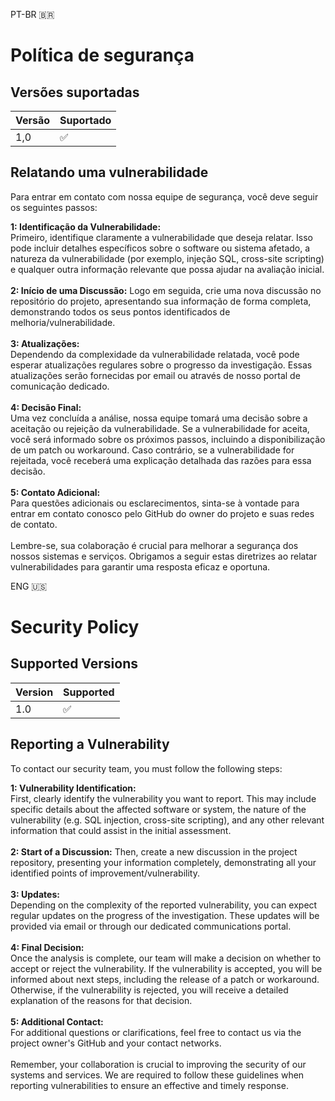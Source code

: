 PT-BR 🇧🇷
# Política de segurança

## Versões suportadas

| Versão | Suportado |
| ------- | ------------------ |
| 1,0 | :white_check_mark: |

## Relatando uma vulnerabilidade

Para entrar em contato com nossa equipe de segurança, você deve seguir os seguintes passos:

**1: Identificação da Vulnerabilidade:** <br/>
Primeiro, identifique claramente a vulnerabilidade que deseja relatar. Isso pode incluir detalhes específicos sobre o software ou sistema afetado, a natureza da vulnerabilidade (por exemplo, injeção SQL, cross-site scripting) e qualquer outra informação relevante que possa ajudar na avaliação inicial.<br/><br/>
**2: Início de uma Discussão:**
Logo em seguida, crie uma nova discussão no repositório do projeto, apresentando sua informação de forma completa, demonstrando todos os seus pontos identificados de melhoria/vulnerabilidade.<br/><br/>
**3: Atualizações:** <br/>
Dependendo da complexidade da vulnerabilidade relatada, você pode esperar atualizações regulares sobre o progresso da investigação. Essas atualizações serão fornecidas por email ou através de nosso portal de comunicação dedicado.<br/><br/>
**4: Decisão Final:** <br/>
Uma vez concluída a análise, nossa equipe tomará uma decisão sobre a aceitação ou rejeição da vulnerabilidade. Se a vulnerabilidade for aceita, você será informado sobre os próximos passos, incluindo a disponibilização de um patch ou workaround. Caso contrário, se a vulnerabilidade for rejeitada, você receberá uma explicação detalhada das razões para essa decisão.<br/><br/>
**5: Contato Adicional:** <br/>
Para questões adicionais ou esclarecimentos, sinta-se à vontade para entrar em contato conosco pelo GitHub do owner do projeto e suas redes de contato.<br/><br/>
Lembre-se, sua colaboração é crucial para melhorar a segurança dos nossos sistemas e serviços. Obrigamos a seguir estas diretrizes ao relatar vulnerabilidades para garantir uma resposta eficaz e oportuna.

ENG 🇺🇸
# Security Policy

## Supported Versions

| Version | Supported          |
| ------- | ------------------ |
| 1.0   | :white_check_mark: |

## Reporting a Vulnerability

To contact our security team, you must follow the following steps:

**1: Vulnerability Identification:** <br/>
First, clearly identify the vulnerability you want to report. This may include specific details about the affected software or system, the nature of the vulnerability (e.g. SQL injection, cross-site scripting), and any other relevant information that could assist in the initial assessment.<br/><br/>
**2: Start of a Discussion:**
Then, create a new discussion in the project repository, presenting your information completely, demonstrating all your identified points of improvement/vulnerability.<br/><br/>
**3: Updates:** <br/>
Depending on the complexity of the reported vulnerability, you can expect regular updates on the progress of the investigation. These updates will be provided via email or through our dedicated communications portal.<br/><br/>
**4: Final Decision:** <br/>
Once the analysis is complete, our team will make a decision on whether to accept or reject the vulnerability. If the vulnerability is accepted, you will be informed about next steps, including the release of a patch or workaround. Otherwise, if the vulnerability is rejected, you will receive a detailed explanation of the reasons for that decision.<br/><br/>
**5: Additional Contact:** <br/>
For additional questions or clarifications, feel free to contact us via the project owner's GitHub and your contact networks.<br/><br/>
Remember, your collaboration is crucial to improving the security of our systems and services. We are required to follow these guidelines when reporting vulnerabilities to ensure an effective and timely response.
